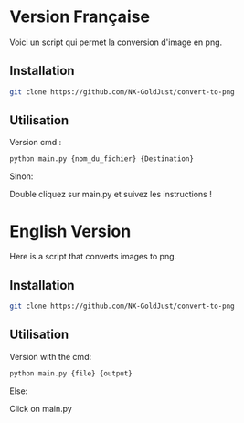 
# Version Française


Voici un script qui permet la conversion d'image en png.


## Installation


```bash
git clone https://github.com/NX-GoldJust/convert-to-png
```
    
## Utilisation


Version cmd :

```bash
python main.py {nom_du_fichier} {Destination}
```

Sinon:

Double cliquez sur main.py et suivez les instructions !
# English Version
Here is a script that converts images to png.

## Installation

```bash
git clone https://github.com/NX-GoldJust/convert-to-png
```

## Utilisation

Version with the cmd:

```bash
python main.py {file} {output}
```

Else:

Click on main.py